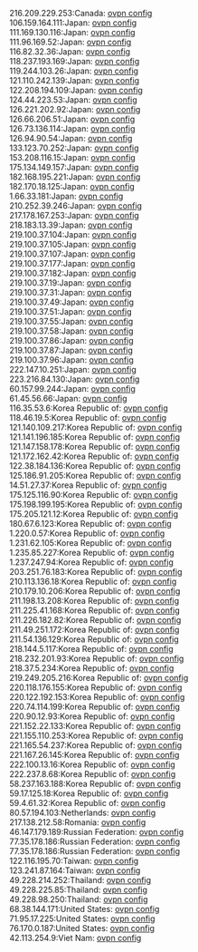 216.209.229.253:Canada: [ovpn config](vpn/216_209_229_253.ovpn)  
106.159.164.111:Japan: [ovpn config](vpn/106_159_164_111.ovpn)  
111.169.130.116:Japan: [ovpn config](vpn/111_169_130_116.ovpn)  
111.96.169.52:Japan: [ovpn config](vpn/111_96_169_52.ovpn)  
116.82.32.36:Japan: [ovpn config](vpn/116_82_32_36.ovpn)  
118.237.193.169:Japan: [ovpn config](vpn/118_237_193_169.ovpn)  
119.244.103.26:Japan: [ovpn config](vpn/119_244_103_26.ovpn)  
121.110.242.139:Japan: [ovpn config](vpn/121_110_242_139.ovpn)  
122.208.194.109:Japan: [ovpn config](vpn/122_208_194_109.ovpn)  
124.44.223.53:Japan: [ovpn config](vpn/124_44_223_53.ovpn)  
126.221.202.92:Japan: [ovpn config](vpn/126_221_202_92.ovpn)  
126.66.206.51:Japan: [ovpn config](vpn/126_66_206_51.ovpn)  
126.73.136.114:Japan: [ovpn config](vpn/126_73_136_114.ovpn)  
126.94.90.54:Japan: [ovpn config](vpn/126_94_90_54.ovpn)  
133.123.70.252:Japan: [ovpn config](vpn/133_123_70_252.ovpn)  
153.208.116.15:Japan: [ovpn config](vpn/153_208_116_15.ovpn)  
175.134.149.157:Japan: [ovpn config](vpn/175_134_149_157.ovpn)  
182.168.195.221:Japan: [ovpn config](vpn/182_168_195_221.ovpn)  
182.170.18.125:Japan: [ovpn config](vpn/182_170_18_125.ovpn)  
1.66.33.181:Japan: [ovpn config](vpn/1_66_33_181.ovpn)  
210.252.39.246:Japan: [ovpn config](vpn/210_252_39_246.ovpn)  
217.178.167.253:Japan: [ovpn config](vpn/217_178_167_253.ovpn)  
218.183.13.39:Japan: [ovpn config](vpn/218_183_13_39.ovpn)  
219.100.37.104:Japan: [ovpn config](vpn/219_100_37_104.ovpn)  
219.100.37.105:Japan: [ovpn config](vpn/219_100_37_105.ovpn)  
219.100.37.107:Japan: [ovpn config](vpn/219_100_37_107.ovpn)  
219.100.37.177:Japan: [ovpn config](vpn/219_100_37_177.ovpn)  
219.100.37.182:Japan: [ovpn config](vpn/219_100_37_182.ovpn)  
219.100.37.19:Japan: [ovpn config](vpn/219_100_37_19.ovpn)  
219.100.37.31:Japan: [ovpn config](vpn/219_100_37_31.ovpn)  
219.100.37.49:Japan: [ovpn config](vpn/219_100_37_49.ovpn)  
219.100.37.51:Japan: [ovpn config](vpn/219_100_37_51.ovpn)  
219.100.37.55:Japan: [ovpn config](vpn/219_100_37_55.ovpn)  
219.100.37.58:Japan: [ovpn config](vpn/219_100_37_58.ovpn)  
219.100.37.86:Japan: [ovpn config](vpn/219_100_37_86.ovpn)  
219.100.37.87:Japan: [ovpn config](vpn/219_100_37_87.ovpn)  
219.100.37.96:Japan: [ovpn config](vpn/219_100_37_96.ovpn)  
222.147.10.251:Japan: [ovpn config](vpn/222_147_10_251.ovpn)  
223.216.84.130:Japan: [ovpn config](vpn/223_216_84_130.ovpn)  
60.157.99.244:Japan: [ovpn config](vpn/60_157_99_244.ovpn)  
61.45.56.66:Japan: [ovpn config](vpn/61_45_56_66.ovpn)  
116.35.53.6:Korea Republic of: [ovpn config](vpn/116_35_53_6.ovpn)  
118.46.19.5:Korea Republic of: [ovpn config](vpn/118_46_19_5.ovpn)  
121.140.109.217:Korea Republic of: [ovpn config](vpn/121_140_109_217.ovpn)  
121.141.196.185:Korea Republic of: [ovpn config](vpn/121_141_196_185.ovpn)  
121.147.158.178:Korea Republic of: [ovpn config](vpn/121_147_158_178.ovpn)  
121.172.162.42:Korea Republic of: [ovpn config](vpn/121_172_162_42.ovpn)  
122.38.184.136:Korea Republic of: [ovpn config](vpn/122_38_184_136.ovpn)  
125.186.91.205:Korea Republic of: [ovpn config](vpn/125_186_91_205.ovpn)  
14.51.27.37:Korea Republic of: [ovpn config](vpn/14_51_27_37.ovpn)  
175.125.116.90:Korea Republic of: [ovpn config](vpn/175_125_116_90.ovpn)  
175.198.199.195:Korea Republic of: [ovpn config](vpn/175_198_199_195.ovpn)  
175.205.121.12:Korea Republic of: [ovpn config](vpn/175_205_121_12.ovpn)  
180.67.6.123:Korea Republic of: [ovpn config](vpn/180_67_6_123.ovpn)  
1.220.0.57:Korea Republic of: [ovpn config](vpn/1_220_0_57.ovpn)  
1.231.62.105:Korea Republic of: [ovpn config](vpn/1_231_62_105.ovpn)  
1.235.85.227:Korea Republic of: [ovpn config](vpn/1_235_85_227.ovpn)  
1.237.247.94:Korea Republic of: [ovpn config](vpn/1_237_247_94.ovpn)  
203.251.76.183:Korea Republic of: [ovpn config](vpn/203_251_76_183.ovpn)  
210.113.136.18:Korea Republic of: [ovpn config](vpn/210_113_136_18.ovpn)  
210.179.10.206:Korea Republic of: [ovpn config](vpn/210_179_10_206.ovpn)  
211.198.13.208:Korea Republic of: [ovpn config](vpn/211_198_13_208.ovpn)  
211.225.41.168:Korea Republic of: [ovpn config](vpn/211_225_41_168.ovpn)  
211.226.182.82:Korea Republic of: [ovpn config](vpn/211_226_182_82.ovpn)  
211.49.251.172:Korea Republic of: [ovpn config](vpn/211_49_251_172.ovpn)  
211.54.136.129:Korea Republic of: [ovpn config](vpn/211_54_136_129.ovpn)  
218.144.5.117:Korea Republic of: [ovpn config](vpn/218_144_5_117.ovpn)  
218.232.201.93:Korea Republic of: [ovpn config](vpn/218_232_201_93.ovpn)  
218.37.5.234:Korea Republic of: [ovpn config](vpn/218_37_5_234.ovpn)  
219.249.205.216:Korea Republic of: [ovpn config](vpn/219_249_205_216.ovpn)  
220.118.176.155:Korea Republic of: [ovpn config](vpn/220_118_176_155.ovpn)  
220.122.192.153:Korea Republic of: [ovpn config](vpn/220_122_192_153.ovpn)  
220.74.114.199:Korea Republic of: [ovpn config](vpn/220_74_114_199.ovpn)  
220.90.12.93:Korea Republic of: [ovpn config](vpn/220_90_12_93.ovpn)  
221.152.22.133:Korea Republic of: [ovpn config](vpn/221_152_22_133.ovpn)  
221.155.110.253:Korea Republic of: [ovpn config](vpn/221_155_110_253.ovpn)  
221.165.54.237:Korea Republic of: [ovpn config](vpn/221_165_54_237.ovpn)  
221.167.26.145:Korea Republic of: [ovpn config](vpn/221_167_26_145.ovpn)  
222.100.13.16:Korea Republic of: [ovpn config](vpn/222_100_13_16.ovpn)  
222.237.8.68:Korea Republic of: [ovpn config](vpn/222_237_8_68.ovpn)  
58.237.163.188:Korea Republic of: [ovpn config](vpn/58_237_163_188.ovpn)  
59.17.125.18:Korea Republic of: [ovpn config](vpn/59_17_125_18.ovpn)  
59.4.61.32:Korea Republic of: [ovpn config](vpn/59_4_61_32.ovpn)  
80.57.194.103:Netherlands: [ovpn config](vpn/80_57_194_103.ovpn)  
217.138.212.58:Romania: [ovpn config](vpn/217_138_212_58.ovpn)  
46.147.179.189:Russian Federation: [ovpn config](vpn/46_147_179_189.ovpn)  
77.35.178.186:Russian Federation: [ovpn config](vpn/77_35_178_186.ovpn)  
77.35.178.186:Russian Federation: [ovpn config](vpn/77_35_178_186.ovpn)  
122.116.195.70:Taiwan: [ovpn config](vpn/122_116_195_70.ovpn)  
123.241.87.164:Taiwan: [ovpn config](vpn/123_241_87_164.ovpn)  
49.228.214.252:Thailand: [ovpn config](vpn/49_228_214_252.ovpn)  
49.228.225.85:Thailand: [ovpn config](vpn/49_228_225_85.ovpn)  
49.228.98.250:Thailand: [ovpn config](vpn/49_228_98_250.ovpn)  
68.38.144.171:United States: [ovpn config](vpn/68_38_144_171.ovpn)  
71.95.17.225:United States: [ovpn config](vpn/71_95_17_225.ovpn)  
76.170.0.187:United States: [ovpn config](vpn/76_170_0_187.ovpn)  
42.113.254.9:Viet Nam: [ovpn config](vpn/42_113_254_9.ovpn)  
